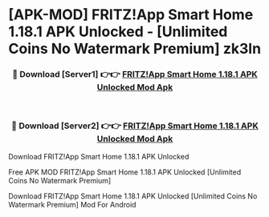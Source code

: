 # [APK-MOD] FRITZ!App Smart Home 1.18.1 APK Unlocked - [Unlimited Coins No Watermark Premium] zk3ln



<div align="center">
<h3>🔴 Download [Server1] 👉👉 <a href="https://momento.my/?title=FRITZ!App_Smart_Home_1.18.1_APK_Unlocked">FRITZ!App Smart Home 1.18.1 APK Unlocked Mod Apk</a></h3><br>

<h3>🔴 Download [Server2] 👉👉 <a href="https://momento.my/?title=FRITZ!App_Smart_Home_1.18.1_APK_Unlocked">FRITZ!App Smart Home 1.18.1 APK Unlocked Mod Apk</a></h3>
</div>



Download FRITZ!App Smart Home 1.18.1 APK Unlocked 

Free APK MOD FRITZ!App Smart Home 1.18.1 APK Unlocked [Unlimited Coins No Watermark Premium]

Download FRITZ!App Smart Home 1.18.1 APK Unlocked [Unlimited Coins No Watermark Premium] Mod For Android
